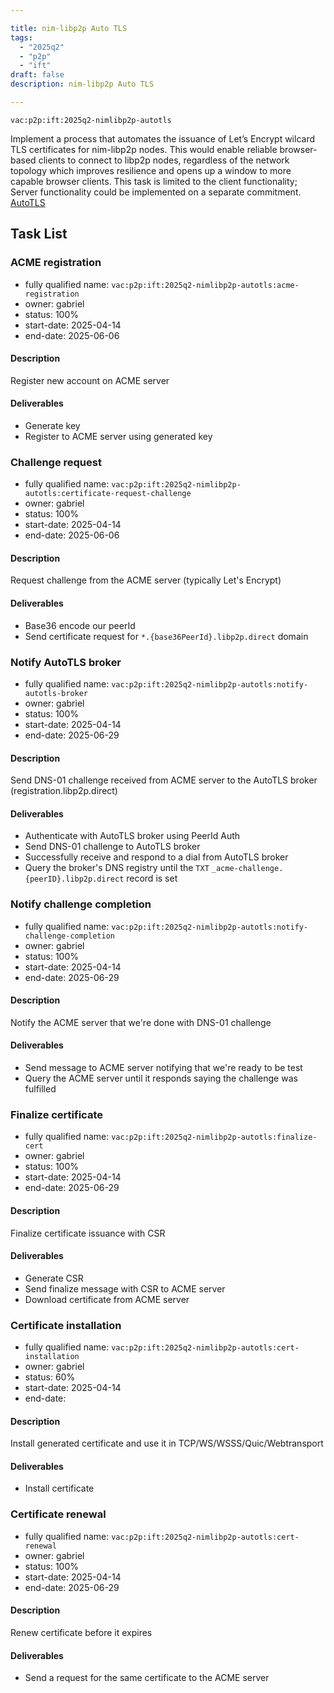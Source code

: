 ```yaml
---

title: nim-libp2p Auto TLS
tags:
  - "2025q2"
  - "p2p"
  - "ift"
draft: false
description: nim-libp2p Auto TLS

---
```


`vac:p2p:ift:2025q2-nimlibp2p-autotls`

Implement a process that automates the issuance of Let’s Encrypt wilcard TLS certificates for nim-libp2p nodes. 
This would enable reliable browser-based clients to connect to libp2p nodes, regardless of the network topology which 
improves resilience and opens up a window to more capable browser clients. 
This task is limited to the client functionality; Server functionality could be implemented on a separate commitment. 
[AutoTLS](https://blog.libp2p.io/autotls/)


## Task List

### ACME registration

* fully qualified name: `vac:p2p:ift:2025q2-nimlibp2p-autotls:acme-registration`
* owner: gabriel
* status: 100%
* start-date: 2025-04-14
* end-date: 2025-06-06

#### Description
Register new account on ACME server 

#### Deliverables
- Generate key
- Register to ACME server using generated key

### Challenge request

* fully qualified name: `vac:p2p:ift:2025q2-nimlibp2p-autotls:certificate-request-challenge`
* owner: gabriel
* status: 100%
* start-date: 2025-04-14
* end-date: 2025-06-06

#### Description
Request challenge from the ACME server (typically Let's Encrypt)

#### Deliverables
- Base36 encode our peerId
- Send certificate request for `*.{base36PeerId}.libp2p.direct` domain

### Notify AutoTLS broker

* fully qualified name: `vac:p2p:ift:2025q2-nimlibp2p-autotls:notify-autotls-broker`
* owner: gabriel
* status: 100%
* start-date: 2025-04-14
* end-date: 2025-06-29

#### Description
Send DNS-01 challenge received from ACME server to the AutoTLS broker (registration.libp2p.direct)

#### Deliverables
- Authenticate with AutoTLS broker using PeerId Auth
- Send DNS-01 challenge to AutoTLS broker
- Successfully receive and respond to a dial from AutoTLS broker
- Query the broker's DNS registry until the `TXT` `_acme-challenge.{peerID}.libp2p.direct` record is set

### Notify challenge completion

* fully qualified name: `vac:p2p:ift:2025q2-nimlibp2p-autotls:notify-challenge-completion`
* owner: gabriel
* status: 100%
* start-date: 2025-04-14
* end-date: 2025-06-29

#### Description
Notify the ACME server that we're done with DNS-01 challenge

#### Deliverables
- Send message to ACME server notifying that we're ready to be test
- Query the ACME server until it responds saying the challenge was fulfilled

### Finalize certificate

* fully qualified name: `vac:p2p:ift:2025q2-nimlibp2p-autotls:finalize-cert`
* owner: gabriel
* status: 100%
* start-date: 2025-04-14
* end-date: 2025-06-29

#### Description
Finalize certificate issuance with CSR

#### Deliverables
- Generate CSR
- Send finalize message with CSR to ACME server
- Download certificate from ACME server

### Certificate installation

* fully qualified name: `vac:p2p:ift:2025q2-nimlibp2p-autotls:cert-installation`
* owner: gabriel
* status: 60%
* start-date: 2025-04-14
* end-date: 

#### Description
Install generated certificate and use it in TCP/WS/WSSS/Quic/Webtransport

#### Deliverables
- Install certificate

### Certificate renewal

* fully qualified name: `vac:p2p:ift:2025q2-nimlibp2p-autotls:cert-renewal`
* owner: gabriel
* status: 100%
* start-date: 2025-04-14
* end-date: 2025-06-29

#### Description
Renew certificate before it expires

#### Deliverables
- Send a request for the same certificate to the ACME server 

